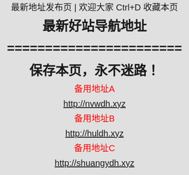 <head>
<meta http-equiv="Content-Type" content="text/html; charset=utf-8" />
<title>好站导航发布页</title>
<style type="text/css">
html,body { padding: 0;margin: 0; background: #E0E0E0;font: 400 20px/1.7 "Microsoft JhengHei", sans-serif;}
div,ul,li,h1,p,h2{padding: 0;margin: 0;}
ul,li{list-style: none;}
.main{text-align: center;}
.content{ margin:0 auto; width:90%;}
.red{ color:#F00;}
#lovexin12,#lovexin14{border:2px solid red;z-index:9999;
}
@media only screen and (min-width:0px) and (max-width:1120px){
#lovexin12 img,#lovexin14 img{width:200px;}
}
}

</style>
<script>
function loadCSS() {
if ((navigator.userAgent.match(/(phone|pad|pod|iPhone|iPod|ios|iPad|Android|wOSBrowser|BrowserNG|WebOS)/i))) {
document.write('<link href="phone.css" rel="stylesheet" type="text/css" media="screen" />');
//alert("shouji");
}
else {
//alert("diannao");
document.write('<link href="pc.css" rel="stylesheet" type="text/css" media="screen" />');
}
}
loadCSS();
  
lastScrollY=0;
function heartBeat(){ 
var diffY;
if (document.documentElement && document.documentElement.scrollTop)
diffY = document.documentElement.scrollTop;
else if (document.body)
diffY = document.body.scrollTop
else
{/*Netscape stuff*/}
//alert(diffY);
percent=.1*(diffY-lastScrollY); 
if(percent>0)percent=Math.ceil(percent); 
else percent=Math.floor(percent); 
document.getElementById("lovexin12").style.top=parseInt(document.getElementById
("lovexin12").style.top)+percent+"px";
document.getElementById("lovexin14").style.top=parseInt(document.getElementById
("lovexin12").style.top)+percent+"px";
lastScrollY=lastScrollY+percent; 
//alert(lastScrollY);
}

document.write(suspendcode12); 
document.write(suspendcode14); 
window.setInterval("heartBeat()",1);

</script>
</head>

<body>
<div class="main">
<div class="content">
<div class="title"> 最新地址发布页 | 欢迎大家 Ctrl+D 收藏本页</div>
<div class="daohang">
<div class="daohang_t">
<h2>最新好站导航地址</h2>
  <h2>=======================</h2>
<ul>



<div class="daohang_r">
<h2>保存本页，永不迷路！</h2>
<ul>
<li class="red">备用地址A</li><li><a href="http://nvwdh.xyz" target="_blank">http://nvwdh.xyz</a></li>
<li class="red">备用地址B</li><li><a href="http://huldh.xyz" target="_blank">http://huldh.xyz</a></li>
<li class="red">备用地址C</li><li><a href="http://shuangydh.xyz" target="_blank">http://shuangydh.xyz</a></li>
</ul>


</div>
<div class="foot"><br></div>

